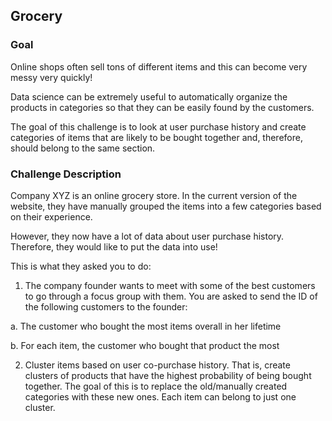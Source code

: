 ## Grocery


### Goal

Online shops often sell tons of different items and this can become very messy very quickly!

Data science can be extremely useful to automatically organize the products in categories so that they can be easily found by the customers.

The goal of this challenge is to look at user purchase history and create categories of items that are likely to be bought together and, therefore, should belong to the same section.

### Challenge Description

Company XYZ is an online grocery store. In the current version of the website, they have manually grouped the items into a few categories based on their experience.

However, they now have a lot of data about user purchase history. Therefore, they would like to
put the data into use!

This is what they asked you to do:
1. The company founder wants to meet with some of the best customers to go through a focus group with them. You are asked to send the ID of the following customers to the founder:

a. The customer who bought the most items overall in her lifetime

b. For each item, the customer who bought that product the most

2. Cluster items based on user co-purchase history. That is, create clusters of products that have the highest probability of being bought together. The goal of this is to replace the old/manually created categories with these new ones. Each item can belong to just one cluster.
